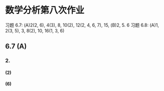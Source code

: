 # 数学分析第八次作业

习题 6.7: (A)2(2, 6), 4(3), 8, 10(2), 12(2, 4, 6, 7), 15, (B)2, 5. 6
习题 6.8: (A)1, 2(3, 5), 3, 8(2), 10, 16(1, 3, 6)

## 6.7 (A)

### 2.

#### (2)

#### (6)


